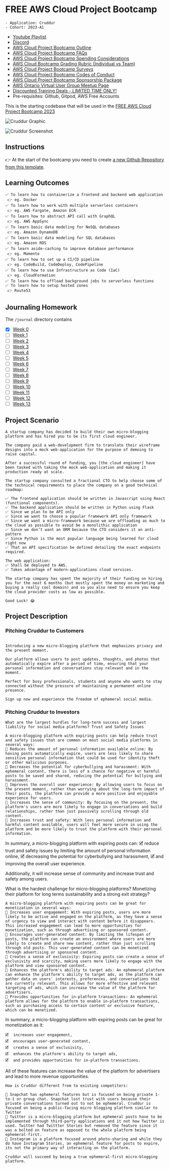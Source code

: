 # FREE AWS Cloud Project Bootcamp
```
- Application: Cruddur
- Cohort: 2023-A1
```
- [Youtube Playlist](https://www.youtube.com/playlist?list=PLBfufR7vyJJ609vhGNS4I9wRCL8aI59Rd)
- [Discord](https://discord.com/channels/1055552619441049660/1069062377766666300)
- [AWS Cloud Project Bootcamp Outline](https://docs.google.com/document/d/19XMyd5zCk7S9QT2q1_Cg-wvbnBwOge7EgzgvtVCgcz0/edit?usp=sharing)
- [AWS Cloud Project Bootcamp FAQs](https://docs.google.com/document/d/1VEs2i_tm1FxUatu1ZfUZH8EEVlhN9XWpVDvqg7GYeKM/edit?usp=sharing) 
- [AWS Cloud Project Bootcamp Spending Considerations](https://docs.google.com/document/d/10Hec7Or1ZUedl0ye-05mVPhYFR5-ySh2K8ZbFqTxu1w/edit#heading=h.sfgk2xkezrng)
- [AWS Cloud Bootcamp Grading Rubric (Individual vs Team)](https://docs.google.com/document/d/1ib98SsYYwWlqkGWZ_s9u0KFFovn_GtLsEV3JJaJ1890/edit)
- [AWS Cloud Project Bootcamp Surveys](https://docs.google.com/document/d/1XWuCvo2HkCUhqMpJiv0K5fJDKWkkO6AoXP8rnT39vkk/edit?usp=sharing)
- [AWS Cloud Project Bootcamp Codes of Conduct](https://docs.google.com/document/d/1Rutvjt1uBtq_SbDg-0cmImjHqq5IvGK8FIzW1L-9FDk/edit?usp=sharing)
- [AWS Cloud Project Bootcamp Sponsorship Package](https://docs.google.com/document/d/1FpVI2fZaji-q2xPj8BIxOWjUjnd7wsYZfxqFc1aa0VY/edit?usp=sharing)
- [AWS Ontario Virtual User Group Meetup Page](https://www.meetup.com/aws-ontario-virtual-user-group/)
- [Discounted Training Deals - LIMITED TIME ONLY!](https://docs.google.com/spreadsheets/d/1EDxIryZ11maOC-P8f3wPlI_fQv6gTnBc0sbDL_wojIY/edit#gid=0) 
- Pre-requisites: Github, Gitpod, AWS Free Accounts

This is the starting codebase that will be used in the [FREE AWS Cloud Project Bootcamp 2023](https://student.cloudprojectbootcamp.com/profile)

![Cruddur Graphic](_docs/assets/cruddur-banner.jpg)

![Cruddur Screenshot](_docs/assets/cruddur-screenshot.png)

## Instructions

👉 At the start of the bootcamp you need to create [a new Github Repository from this template](https://github.com/DionneNoellaBarretto/aws-bootcamp-cruddur-2023).

## Learning Outcomes
```
✅ To learn how to containerize a frontend and backend web application 
 👉 eg. Docker
✅ To learn how to work with multiple serverless containers 
 👉 eg. AWS Fargate, Amazon ECR
✅ To learn how to abstract API call with GraphQL 
 👉 eg. AWS AppSync
✅ To learn basic data modeling for NoSQL databases 
 👉 eg. Amazon DynamoDB
✅ To learn basic data modeling for SQL databases
 👉 eg. Amazon RDS
✅ To learn aside-caching to improve database performance
 👉 eg. Momento
✅ To learn how to set up a CI/CD pipeline 
 👉 eg. CodeBuild, CodeDeploy, CodePipeline
✅ To learn how to use Infrastructure as Code (IaC)
 👉 eg. CloudFormation
✅ To learn how to offload background jobs to serverless functions
✅ To learn how to setup hosted zones
 👉 Route53
```

## Journaling Homework

The `/journal` directory contains

- [X] [Week 0](journal/week0.md)
- [ ] [Week 1](journal/week1.md)
- [ ] [Week 2](journal/week2.md)
- [ ] [Week 3](journal/week3.md)
- [ ] [Week 4](journal/week4.md)
- [ ] [Week 5](journal/week5.md)
- [ ] [Week 6](journal/week6.md)
- [ ] [Week 7](journal/week7.md)
- [ ] [Week 8](journal/week8.md)
- [ ] [Week 9](journal/week9.md)
- [ ] [Week 10](journal/week10.md)
- [ ] [Week 11](journal/week11.md)
- [ ] [Week 12](journal/week12.md)
- [ ] [Week 13](journal/week13.md)

## Project Scenario

```
A startup company has decided to build their own micro-blogging platform and has hired you to be its first cloud engineer.

The company paid a web-development firm to translate their wireframe designs into a mock web-application for the purpose of demoing to raise capital.

After a successful round of funding, you [the cloud engineer] have been tasked with taking the mock web-application and making it production ready at scale.

The startup company consulted a fractional CTO to help choose some of the technical requirements to place the company on a good technical roadmap:

✅ The frontend application should be written in Javascript using React (functional components).
✅ The backend application should be written in Python using Flask
✅ Since we plan to be API only
✅ Since we want to choose a popular framework API only framework
✅ Since we want a micro-framework because we are offloading as much to the cloud as possible to avoid be a monolithic application
✅ Since we don’t want an ORM because the CTO considers it an anti-pattern
✅ Since Python is the most popular language being learned for cloud right now
✅ That an API specification be defined detailing the exact endpoints required.

The web application:
✅ Shall be deployed to AWS.
✅ Takes advantage of modern-applications cloud services.

The startup company has spent the majority of their funding on hiring you for the next 6 months (but mostly spent the money on marketing and buying a really cool domain) and so you also need to ensure you keep the cloud provider costs as low as possible.

Good Luck! 😂
```

## Project Description

### Pitching Cruddur to Customers
```

Introducing a new micro-blogging platform that emphasizes privacy and the present moment. 

Our platform allows users to post updates, thoughts, and photos that automatically expire after a period of time, ensuring that your personal information and conversations stay relevant and in the moment. 

Perfect for busy professionals, students and anyone who wants to stay connected without the pressure of maintaining a permanent online presence. 

Sign up now and experience the freedom of ephemeral social media.
```

### Pitching Cruddur to Investors
```
What are the largest hurdles for long-term success and largest liability for social media platforms? Trust and Safety Issues

A micro-blogging platform with expiring posts can help reduce trust and safety issues that are common on most social media platforms in several ways:
📝 Reduces the amount of personal information available online: By having posts automatically expire, users are less likely to share sensitive personal information that could be used for identity theft or other malicious purposes.
📝 Decreases the potential for cyberbullying and harassment: With ephemeral content, there is less of a chance for negative or harmful posts to be saved and shared, reducing the potential for bullying and harassment.
📝 Improves the overall user experience: By allowing users to focus on the present moment, rather than worrying about the long-term impact of their posts, the platform can provide a more positive and enjoyable experience for users.
📝 Increases the sense of community: By focusing on the present, the platform's users are more likely to engage in conversations and build relationships, rather than just passively scrolling through old content.
📝 Increases trust and safety: With less personal information and harmful content available, users will feel more secure in using the platform and be more likely to trust the platform with their personal information.
```
In summary, a micro-blogging platform with expiring posts can:
🗹 reduce trust and safety issues by limiting the amount of personal information online, 
🗹 decreasing the potential for cyberbullying and harassment, 
🗹 and improving the overall user experience. 

Additionally, it will increase sense of community and increase trust and safety among users.

What is the hardest challenge for micro-blogging platforms? Monetizing their platform for long terms sustainability and a strong exit strategy?
```
A micro-blogging platform with expiring posts can be great for monetization in several ways:
📎 Increases user engagement: With expiring posts, users are more likely to be active and engaged on the platform, as they have a sense of urgency to view and interact with content before it disappears. This increased engagement can lead to more opportunities for monetization, such as through advertising or sponsored content.
📎 Encourages user-generated content: By limiting the lifespan of posts, the platform can create an environment where users are more likely to create and share new content, rather than just scrolling through old posts. This user-generated content can be monetized through advertising or sponsored content.
📎 Creates a sense of exclusivity: Expiring posts can create a sense of exclusivity and scarcity, making users more likely to engage with the platform and view sponsored content.
📎 Enhances the platform's ability to target ads: An ephemeral platform can enhance the platform's ability to target ads, as the platform can gather data on users' interests, preferences, and conversations that are currently relevant. This allows for more effective and relevant targeting of ads, which can increase the value of the platform for advertisers.
📎 Provides opportunities for in-platform transactions: An ephemeral platform allows for the platform to enable in-platform transactions, such as purchasing access to certain content or exclusive feature, which can be monetized.
```

In summary, a micro-blogging platform with expiring posts can be great for monetization as it:
```
🗹  increases user engagement, 
🗹  encourages user-generated content, 
🗹  creates a sense of exclusivity, 
🗹  enhances the platform's ability to target ads, 
🗹  and provides opportunities for in-platform transactions.
```

All of these features can increase the value of the platform for advertisers and lead to more revenue opportunities.

```
How is Cruddur different from to existing competitors:

🎯 Snapchat has ephemeral features but is focused on being private 1-to-1 or group chat. Snapchat lost trust with users because their private conversations turned out to not be ephemeral. Cruddur is focused on being a public-facing micro blogging platform similar to Twitter
🎯 Twitter is a micro-blogging platform but ephemeral posts have to be implemented through third-party applications and it not how Twitter is used. Twitter had Twittter Stories but removed the feature since it was a bolted on feature as opposed to the whole platform being ephemeral-first.
🎯 Instagram is a platform focused around photo-sharing and while they do have Instagram Stories, an ephemeral feature for posts to expire, its not the primary way of interacting on the platform.

Cruddur will succeed by being a true ephemeral-first micro-blogging platform.

```